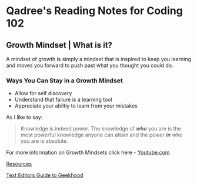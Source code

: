 # Qadree's Reading Notes for Coding 102


## Growth Mindset | What is it? 

A mindset of growth is simply a mindset that is inspired to keep you learning and moves you forward to push past what you thought you could do.

### **Ways You Can Stay in a Growth Mindset**
*  Allow for self discovery
*  Understand that failure is a learning tool
*  Appreciate your abiltiy to learn from your mistakes

As I like to say:
> Knowledge is indeed power. 
> The knowledge of **_who_** you are is the most powerful knowledge anyone can attain and the power **_in_** who you are is absolute.

For more information on Growth Mindsets click here - [Youtube.com](https://www.youtube.com/watch?v=hiiEeMN7vbQ)


[Resources](/resources/contributing.md)

[Text Editors Guide to Geekhood](/choosing-text-editor.md)
